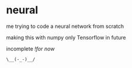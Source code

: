 # neural
me trying to code a neural network from scratch 

making this with numpy only Tensorflow in future

incomplete *!for now*

``\__(-_-)__/``
